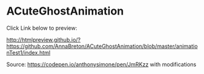 # ACuteGhostAnimation

Click Link below to preview:

http://htmlpreview.github.io/?https://github.com/AnnaBreton/ACuteGhostAnimation/blob/master/animationTest1/index.html

Source: https://codepen.io/anthonysimone/pen/JmRKzz with modifications
